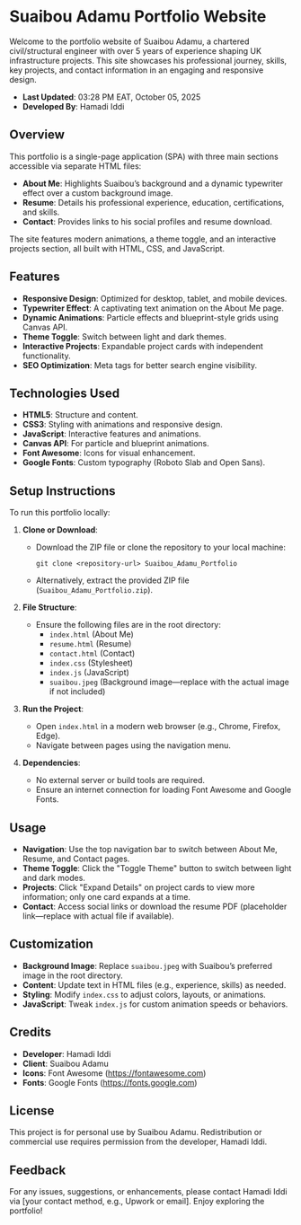 # Suaibou Adamu Portfolio Website

Welcome to the portfolio website of Suaibou Adamu, a chartered civil/structural engineer with over 5 years of experience shaping UK infrastructure projects. This site showcases his professional journey, skills, key projects, and contact information in an engaging and responsive design.

- **Last Updated**: 03:28 PM EAT, October 05, 2025
- **Developed By**: Hamadi Iddi

## Overview

This portfolio is a single-page application (SPA) with three main sections accessible via separate HTML files:

- **About Me**: Highlights Suaibou’s background and a dynamic typewriter effect over a custom background image.
- **Resume**: Details his professional experience, education, certifications, and skills.
- **Contact**: Provides links to his social profiles and resume download.

The site features modern animations, a theme toggle, and an interactive projects section, all built with HTML, CSS, and JavaScript.

## Features

- **Responsive Design**: Optimized for desktop, tablet, and mobile devices.
- **Typewriter Effect**: A captivating text animation on the About Me page.
- **Dynamic Animations**: Particle effects and blueprint-style grids using Canvas API.
- **Theme Toggle**: Switch between light and dark themes.
- **Interactive Projects**: Expandable project cards with independent functionality.
- **SEO Optimization**: Meta tags for better search engine visibility.

## Technologies Used

- **HTML5**: Structure and content.
- **CSS3**: Styling with animations and responsive design.
- **JavaScript**: Interactive features and animations.
- **Canvas API**: For particle and blueprint animations.
- **Font Awesome**: Icons for visual enhancement.
- **Google Fonts**: Custom typography (Roboto Slab and Open Sans).

## Setup Instructions

To run this portfolio locally:

1. **Clone or Download**:

   - Download the ZIP file or clone the repository to your local machine:
     ```
     git clone <repository-url> Suaibou_Adamu_Portfolio
     ```
   - Alternatively, extract the provided ZIP file (`Suaibou_Adamu_Portfolio.zip`).

2. **File Structure**:

   - Ensure the following files are in the root directory:
     - `index.html` (About Me)
     - `resume.html` (Resume)
     - `contact.html` (Contact)
     - `index.css` (Stylesheet)
     - `index.js` (JavaScript)
     - `suaibou.jpeg` (Background image—replace with the actual image if not included)

3. **Run the Project**:

   - Open `index.html` in a modern web browser (e.g., Chrome, Firefox, Edge).
   - Navigate between pages using the navigation menu.

4. **Dependencies**:
   - No external server or build tools are required.
   - Ensure an internet connection for loading Font Awesome and Google Fonts.

## Usage

- **Navigation**: Use the top navigation bar to switch between About Me, Resume, and Contact pages.
- **Theme Toggle**: Click the "Toggle Theme" button to switch between light and dark modes.
- **Projects**: Click "Expand Details" on project cards to view more information; only one card expands at a time.
- **Contact**: Access social links or download the resume PDF (placeholder link—replace with actual file if available).

## Customization

- **Background Image**: Replace `suaibou.jpeg` with Suaibou’s preferred image in the root directory.
- **Content**: Update text in HTML files (e.g., experience, skills) as needed.
- **Styling**: Modify `index.css` to adjust colors, layouts, or animations.
- **JavaScript**: Tweak `index.js` for custom animation speeds or behaviors.

## Credits

- **Developer**: Hamadi Iddi
- **Client**: Suaibou Adamu
- **Icons**: Font Awesome (https://fontawesome.com)
- **Fonts**: Google Fonts (https://fonts.google.com)

## License

This project is for personal use by Suaibou Adamu. Redistribution or commercial use requires permission from the developer, Hamadi Iddi.

## Feedback

For any issues, suggestions, or enhancements, please contact Hamadi Iddi via [your contact method, e.g., Upwork or email]. Enjoy exploring the portfolio!

```

```
